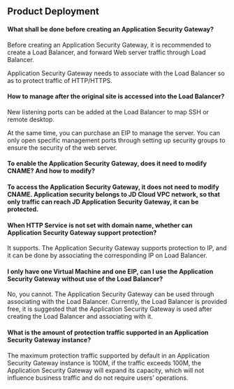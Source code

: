 ## Product Deployment

#### What shall be done before creating an Application Security Gateway?

Before creating an Application Security Gateway, it is recommended to create a Load Balancer, and forward Web server traffic through Load Balancer.

Application Security Gateway needs to associate with the Load Balancer so as to protect traffic of HTTP/HTTPS.

#### How to manage after the original site is accessed into the Load Balancer?

New listening ports can be added at the Load Balancer to map SSH or remote desktop.

At the same time, you can purchase an EIP to manage the server. You can only open specific management ports through setting up security groups to ensure the security of the web server.

#### To enable the Application Security Gateway, does it need to modify CNAME? And how to modify?

#### To access the Application Security Gateway, it does not need to modify CNAME. Application security belongs to JD Cloud VPC network, so that only traffic can reach JD Application Security Gateway, it can be protected.

#### When HTTP Service is not set with domain name, whether can Application Security Gateway support protection?

It supports. The Application Security Gateway supports protection to IP, and it can be done by associating the corresponding IP on Load Balancer.

#### I only have one Virtual Machine and one EIP, can I use the Application Security Gateway without use of the Load Balancer?

No, you cannot. The Application Security Gateway can be used through associating with the Load Balancer. Currently, the Load Balancer is provided free, it is suggested that the Application Security Gateway is used after creating the Load Balancer and associating with it.

#### What is the amount of protection traffic supported in an Application Security Gateway instance?

The maximum protection traffic supported by default in an Application Security Gateway instance is 100M, if the traffic exceeds 100M, the Application Security Gateway will expand its capacity, which will not influence business traffic and do not require users’ operations.
